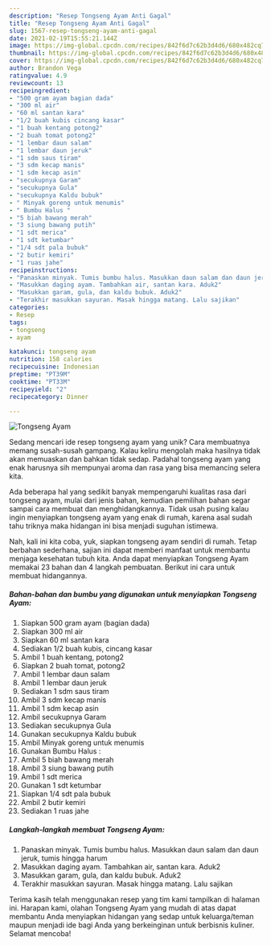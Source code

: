 ```yaml
---
description: "Resep Tongseng Ayam Anti Gagal"
title: "Resep Tongseng Ayam Anti Gagal"
slug: 1567-resep-tongseng-ayam-anti-gagal
date: 2021-02-19T15:55:21.144Z
image: https://img-global.cpcdn.com/recipes/842f6d7c62b3d4d6/680x482cq70/tongseng-ayam-foto-resep-utama.jpg
thumbnail: https://img-global.cpcdn.com/recipes/842f6d7c62b3d4d6/680x482cq70/tongseng-ayam-foto-resep-utama.jpg
cover: https://img-global.cpcdn.com/recipes/842f6d7c62b3d4d6/680x482cq70/tongseng-ayam-foto-resep-utama.jpg
author: Brandon Vega
ratingvalue: 4.9
reviewcount: 13
recipeingredient:
- "500 gram ayam bagian dada"
- "300 ml air"
- "60 ml santan kara"
- "1/2 buah kubis cincang kasar"
- "1 buah kentang potong2"
- "2 buah tomat potong2"
- "1 lembar daun salam"
- "1 lembar daun jeruk"
- "1 sdm saus tiram"
- "3 sdm kecap manis"
- "1 sdm kecap asin"
- "secukupnya Garam"
- "secukupnya Gula"
- "secukupnya Kaldu bubuk"
- " Minyak goreng untuk menumis"
- " Bumbu Halus "
- "5 biah bawang merah"
- "3 siung bawang putih"
- "1 sdt merica"
- "1 sdt ketumbar"
- "1/4 sdt pala bubuk"
- "2 butir kemiri"
- "1 ruas jahe"
recipeinstructions:
- "Panaskan minyak. Tumis bumbu halus. Masukkan daun salam dan daun jeruk, tumis hingga harum"
- "Masukkan daging ayam. Tambahkan air, santan kara. Aduk2"
- "Masukkan garam, gula, dan kaldu bubuk. Aduk2"
- "Terakhir masukkan sayuran. Masak hingga matang. Lalu sajikan"
categories:
- Resep
tags:
- tongseng
- ayam

katakunci: tongseng ayam 
nutrition: 158 calories
recipecuisine: Indonesian
preptime: "PT39M"
cooktime: "PT33M"
recipeyield: "2"
recipecategory: Dinner

---
```



![Tongseng Ayam](https://img-global.cpcdn.com/recipes/842f6d7c62b3d4d6/680x482cq70/tongseng-ayam-foto-resep-utama.jpg)

Sedang mencari ide resep tongseng ayam yang unik? Cara membuatnya memang susah-susah gampang. Kalau keliru mengolah maka hasilnya tidak akan memuaskan dan bahkan tidak sedap. Padahal tongseng ayam yang enak harusnya sih mempunyai aroma dan rasa yang bisa memancing selera kita.



Ada beberapa hal yang sedikit banyak mempengaruhi kualitas rasa dari tongseng ayam, mulai dari jenis bahan, kemudian pemilihan bahan segar sampai cara membuat dan menghidangkannya. Tidak usah pusing kalau ingin menyiapkan tongseng ayam yang enak di rumah, karena asal sudah tahu triknya maka hidangan ini bisa menjadi suguhan istimewa.


Nah, kali ini kita coba, yuk, siapkan tongseng ayam sendiri di rumah. Tetap berbahan sederhana, sajian ini dapat memberi manfaat untuk membantu menjaga kesehatan tubuh kita. Anda dapat menyiapkan Tongseng Ayam memakai 23 bahan dan 4 langkah pembuatan. Berikut ini cara untuk membuat hidangannya.

<!--inarticleads1-->

##### Bahan-bahan dan bumbu yang digunakan untuk menyiapkan Tongseng Ayam:

1. Siapkan 500 gram ayam (bagian dada)
1. Siapkan 300 ml air
1. Siapkan 60 ml santan kara
1. Sediakan 1/2 buah kubis, cincang kasar
1. Ambil 1 buah kentang, potong2
1. Siapkan 2 buah tomat, potong2
1. Ambil 1 lembar daun salam
1. Ambil 1 lembar daun jeruk
1. Sediakan 1 sdm saus tiram
1. Ambil 3 sdm kecap manis
1. Ambil 1 sdm kecap asin
1. Ambil secukupnya Garam
1. Sediakan secukupnya Gula
1. Gunakan secukupnya Kaldu bubuk
1. Ambil  Minyak goreng untuk menumis
1. Gunakan  Bumbu Halus :
1. Ambil 5 biah bawang merah
1. Ambil 3 siung bawang putih
1. Ambil 1 sdt merica
1. Gunakan 1 sdt ketumbar
1. Siapkan 1/4 sdt pala bubuk
1. Ambil 2 butir kemiri
1. Sediakan 1 ruas jahe




<!--inarticleads2-->

##### Langkah-langkah membuat Tongseng Ayam:

1. Panaskan minyak. Tumis bumbu halus. Masukkan daun salam dan daun jeruk, tumis hingga harum
1. Masukkan daging ayam. Tambahkan air, santan kara. Aduk2
1. Masukkan garam, gula, dan kaldu bubuk. Aduk2
1. Terakhir masukkan sayuran. Masak hingga matang. Lalu sajikan




Terima kasih telah menggunakan resep yang tim kami tampilkan di halaman ini. Harapan kami, olahan Tongseng Ayam yang mudah di atas dapat membantu Anda menyiapkan hidangan yang sedap untuk keluarga/teman maupun menjadi ide bagi Anda yang berkeinginan untuk berbisnis kuliner. Selamat mencoba!
